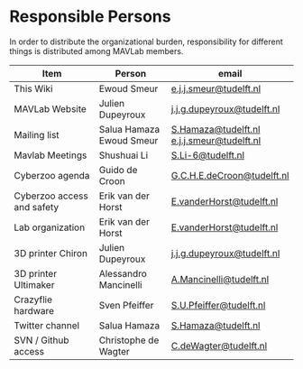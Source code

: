 # Responsible Persons

In order to distribute the organizational burden, responsibility for different things is distributed among MAVLab members. 

| Item  | Person | email |
| ------------- | ------------- | ------------- |
| This Wiki | Ewoud Smeur | e.j.j.smeur@tudelft.nl|
| MAVLab Website | Julien Dupeyroux | j.j.g.dupeyroux@tudelft.nl |
| Mailing list | Salua Hamaza <br/> Ewoud Smeur | S.Hamaza@tudelft.nl <br/> e.j.j.smeur@tudelft.nl |
| Mavlab Meetings | Shushuai Li | S.Li-6@tudelft.nl |
| Cyberzoo agenda | Guido de Croon | G.C.H.E.deCroon@tudelft.nl |
| Cyberzoo access and safety | Erik van der Horst | E.vanderHorst@tudelft.nl |
| Lab organization | Erik van der Horst | E.vanderHorst@tudelft.nl |
| 3D printer Chiron |Julien Dupeyroux | j.j.g.dupeyroux@tudelft.nl |
| 3D printer Ultimaker | Alessandro Mancinelli | A.Mancinelli@tudelft.nl|
| Crazyflie hardware | Sven Pfeiffer | S.U.Pfeiffer@tudelft.nl|
| Twitter channel | Salua Hamaza | S.Hamaza@tudelft.nl|
| SVN / Github access | Christophe de Wagter | C.deWagter@tudelft.nl |